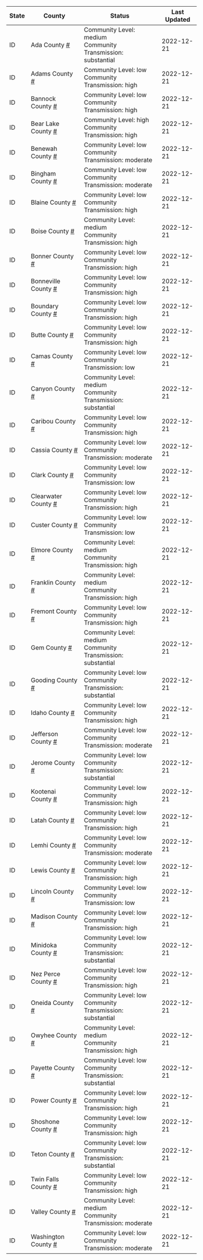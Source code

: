 State | County | Status | Last Updated
--- | --- | --- | --- 
ID | Ada County <a href="#ada_county">#</a> | <a name="ada_county"></a>Community Level: medium<br/>Community Transmission: substantial | 2022-12-21
ID | Adams County <a href="#adams_county">#</a> | <a name="adams_county"></a>Community Level: low<br/>Community Transmission: high | 2022-12-21
ID | Bannock County <a href="#bannock_county">#</a> | <a name="bannock_county"></a>Community Level: low<br/>Community Transmission: high | 2022-12-21
ID | Bear Lake County <a href="#bear_lake_county">#</a> | <a name="bear_lake_county"></a>Community Level: high<br/>Community Transmission: high | 2022-12-21
ID | Benewah County <a href="#benewah_county">#</a> | <a name="benewah_county"></a>Community Level: low<br/>Community Transmission: moderate | 2022-12-21
ID | Bingham County <a href="#bingham_county">#</a> | <a name="bingham_county"></a>Community Level: low<br/>Community Transmission: moderate | 2022-12-21
ID | Blaine County <a href="#blaine_county">#</a> | <a name="blaine_county"></a>Community Level: low<br/>Community Transmission: high | 2022-12-21
ID | Boise County <a href="#boise_county">#</a> | <a name="boise_county"></a>Community Level: medium<br/>Community Transmission: high | 2022-12-21
ID | Bonner County <a href="#bonner_county">#</a> | <a name="bonner_county"></a>Community Level: low<br/>Community Transmission: high | 2022-12-21
ID | Bonneville County <a href="#bonneville_county">#</a> | <a name="bonneville_county"></a>Community Level: low<br/>Community Transmission: high | 2022-12-21
ID | Boundary County <a href="#boundary_county">#</a> | <a name="boundary_county"></a>Community Level: low<br/>Community Transmission: high | 2022-12-21
ID | Butte County <a href="#butte_county">#</a> | <a name="butte_county"></a>Community Level: low<br/>Community Transmission: high | 2022-12-21
ID | Camas County <a href="#camas_county">#</a> | <a name="camas_county"></a>Community Level: low<br/>Community Transmission: low | 2022-12-21
ID | Canyon County <a href="#canyon_county">#</a> | <a name="canyon_county"></a>Community Level: medium<br/>Community Transmission: substantial | 2022-12-21
ID | Caribou County <a href="#caribou_county">#</a> | <a name="caribou_county"></a>Community Level: low<br/>Community Transmission: high | 2022-12-21
ID | Cassia County <a href="#cassia_county">#</a> | <a name="cassia_county"></a>Community Level: low<br/>Community Transmission: moderate | 2022-12-21
ID | Clark County <a href="#clark_county">#</a> | <a name="clark_county"></a>Community Level: low<br/>Community Transmission: low | 2022-12-21
ID | Clearwater County <a href="#clearwater_county">#</a> | <a name="clearwater_county"></a>Community Level: low<br/>Community Transmission: high | 2022-12-21
ID | Custer County <a href="#custer_county">#</a> | <a name="custer_county"></a>Community Level: low<br/>Community Transmission: low | 2022-12-21
ID | Elmore County <a href="#elmore_county">#</a> | <a name="elmore_county"></a>Community Level: medium<br/>Community Transmission: high | 2022-12-21
ID | Franklin County <a href="#franklin_county">#</a> | <a name="franklin_county"></a>Community Level: medium<br/>Community Transmission: high | 2022-12-21
ID | Fremont County <a href="#fremont_county">#</a> | <a name="fremont_county"></a>Community Level: low<br/>Community Transmission: high | 2022-12-21
ID | Gem County <a href="#gem_county">#</a> | <a name="gem_county"></a>Community Level: medium<br/>Community Transmission: substantial | 2022-12-21
ID | Gooding County <a href="#gooding_county">#</a> | <a name="gooding_county"></a>Community Level: low<br/>Community Transmission: substantial | 2022-12-21
ID | Idaho County <a href="#idaho_county">#</a> | <a name="idaho_county"></a>Community Level: low<br/>Community Transmission: high | 2022-12-21
ID | Jefferson County <a href="#jefferson_county">#</a> | <a name="jefferson_county"></a>Community Level: low<br/>Community Transmission: moderate | 2022-12-21
ID | Jerome County <a href="#jerome_county">#</a> | <a name="jerome_county"></a>Community Level: low<br/>Community Transmission: substantial | 2022-12-21
ID | Kootenai County <a href="#kootenai_county">#</a> | <a name="kootenai_county"></a>Community Level: low<br/>Community Transmission: high | 2022-12-21
ID | Latah County <a href="#latah_county">#</a> | <a name="latah_county"></a>Community Level: low<br/>Community Transmission: high | 2022-12-21
ID | Lemhi County <a href="#lemhi_county">#</a> | <a name="lemhi_county"></a>Community Level: low<br/>Community Transmission: moderate | 2022-12-21
ID | Lewis County <a href="#lewis_county">#</a> | <a name="lewis_county"></a>Community Level: low<br/>Community Transmission: high | 2022-12-21
ID | Lincoln County <a href="#lincoln_county">#</a> | <a name="lincoln_county"></a>Community Level: low<br/>Community Transmission: low | 2022-12-21
ID | Madison County <a href="#madison_county">#</a> | <a name="madison_county"></a>Community Level: low<br/>Community Transmission: high | 2022-12-21
ID | Minidoka County <a href="#minidoka_county">#</a> | <a name="minidoka_county"></a>Community Level: low<br/>Community Transmission: substantial | 2022-12-21
ID | Nez Perce County <a href="#nez_perce_county">#</a> | <a name="nez_perce_county"></a>Community Level: low<br/>Community Transmission: high | 2022-12-21
ID | Oneida County <a href="#oneida_county">#</a> | <a name="oneida_county"></a>Community Level: low<br/>Community Transmission: substantial | 2022-12-21
ID | Owyhee County <a href="#owyhee_county">#</a> | <a name="owyhee_county"></a>Community Level: medium<br/>Community Transmission: high | 2022-12-21
ID | Payette County <a href="#payette_county">#</a> | <a name="payette_county"></a>Community Level: low<br/>Community Transmission: substantial | 2022-12-21
ID | Power County <a href="#power_county">#</a> | <a name="power_county"></a>Community Level: low<br/>Community Transmission: high | 2022-12-21
ID | Shoshone County <a href="#shoshone_county">#</a> | <a name="shoshone_county"></a>Community Level: low<br/>Community Transmission: high | 2022-12-21
ID | Teton County <a href="#teton_county">#</a> | <a name="teton_county"></a>Community Level: low<br/>Community Transmission: substantial | 2022-12-21
ID | Twin Falls County <a href="#twin_falls_county">#</a> | <a name="twin_falls_county"></a>Community Level: low<br/>Community Transmission: high | 2022-12-21
ID | Valley County <a href="#valley_county">#</a> | <a name="valley_county"></a>Community Level: medium<br/>Community Transmission: moderate | 2022-12-21
ID | Washington County <a href="#washington_county">#</a> | <a name="washington_county"></a>Community Level: low<br/>Community Transmission: moderate | 2022-12-21
